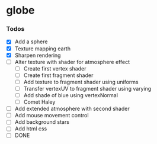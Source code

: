 # globe

### Todos

- [x] Add a sphere
- [x] Texture mapping earth
- [x] Sharpen rendering
- [ ] Alter texture with shader for atmosphere effect
  - [ ] Create first vertex shader
  - [ ] Create first fragment shader
  - [ ] Add texture to fragment shader using uniforms
  - [ ] Transfer vertexUV to fragment shader using varying 
  - [ ] Add shade of blue using vertexNormal 
  - [ ] Comet Haley

- [ ] Add extended atmosphere with second shader
- [ ] Add mouse movement control
- [ ] Add background stars
- [ ] Add html css
- [ ] DONE